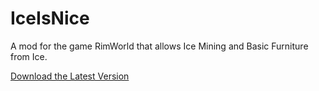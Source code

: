 # IceIsNice
A mod for the game RimWorld that allows Ice Mining and Basic Furniture from Ice.

[Download the Latest Version](https://github.com/TesserWreck/RimWorld_IceIsNice/releases/latest)
